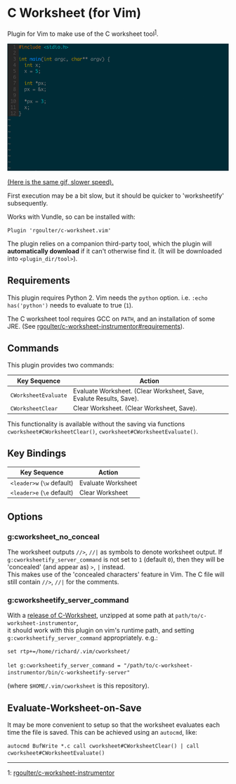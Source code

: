 # C Worksheet (for Vim)

Plugin for Vim to make use of the C worksheet tool<sup>[1](#myfootnote1)</sup>.

![demo](https://github.com/rgoulter/c-worksheet.vim/raw/master/demo.gif)

[(Here is the same gif, slower speed).](https://github.com/rgoulter/c-worksheet.vim/raw/master/demo-slow.gif)

First execution may be a bit slow, but it should be quicker to 'worksheetify'
subsequently.

Works with Vundle, so can be installed with:

```
Plugin 'rgoulter/c-worksheet.vim'
```

The plugin relies on a companion third-party tool, which the plugin will
**automatically download** if it can't otherwise find it. (It will be
downloaded into `<plugin_dir/tool>`).

## Requirements

This plugin requires Python 2. Vim needs the `python` option. i.e.
`:echo has('python')` needs to evaluate to true (`1`).

The C worksheet tool requires GCC on `PATH`, and an installation of some JRE.
(See
[rgoulter/c-worksheet-instrumentor#requirements](https://github.com/rgoulter/c-worksheet-instrumentor#requirements)).

## Commands

This plugin provides two commands:

| Key Sequence               | Action                                                              |
| ---------------------------| --------------------------------------------------------------------|
| `CWorksheetEvaluate`       | Evaluate Worksheet. (Clear Worksheet, Save, Evalute Results, Save). |
| `CWorksheetClear`          | Clear Worksheet. (Clear Worksheet, Save).                           |

This functionality is available without the saving via functions
`cworksheet#CWorksheetClear()`, `cworksheet#CWorksheetEvaluate()`.

## Key Bindings

| Key Sequence               | Action                              |
| ---------------------------| ------------------------------------|
| `<leader>w` (`\w` default) | Evaluate Worksheet                  |
| `<leader>e` (`\e` default) | Clear Worksheet                     |

## Options

### g:cworksheet_no_conceal
The worksheet outputs `//>`, `//|` as symbols to denote worksheet output.
If `g:cworksheetify_server_command` is not set to `1` (default `0`), then they
will be 'concealed' (and appear as) `>`, `|` instead.  
This makes use of the 'concealed characters' feature in Vim. The C file will
still contain `//>`, `//|` for the comments.

### g:cworksheetify_server_command
With a [release of C-Worksheet](https://github.com/rgoulter/c-worksheet-instrumentor/releases),
unzipped at some path at `path/to/c-worksheet-instrumentor`,  
it should work with this plugin on vim's runtime path, and setting
`g:cworksheetify_server_command` appropriately. e.g.:

```
set rtp+=/home/richard/.vim/cworksheet/

let g:cworksheetify_server_command = "/path/to/c-worksheet-instrumentor/bin/c-worksheetify-server"
```

(where `$HOME/.vim/cworksheet` is this repository).

## Evaluate-Worksheet-on-Save

It may be more convenient to setup so that the worksheet evaluates each time
the file is saved. This can be achieved using an `autocmd`, like:

```
autocmd BufWrite *.c call cworksheet#CWorksheetClear() | call cworksheet#CWorksheetEvaluate()
```

* * *

<a name="myfootnote1">1</a>:
[rgoulter/c-worksheet-instrumentor](https://github.com/rgoulter/c-worksheet-instrumentor)
